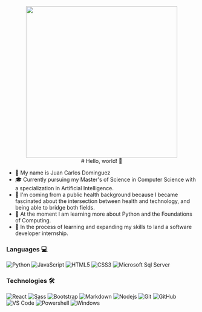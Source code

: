 <div align="center">
<img src="https://i.imgur.com/8MupZHY.gif" width="400px" />
<br>
# Hello, world! 👋
</div>

- 👋 My name is Juan Carlos Dominguez
- 🎓 Currently pursuing my Master's of Science in Computer Science with a specialization in Artificial Intelligence.
- 🌱 I'm coming from a public health background because I became fascinated about the intersection between health and technology, and being able to bridge both fields.
- 🤖 At the moment I am learning more about Python and the Foundations of Computing.
- 🎒 In the process of learning and expanding my skills to land a software developer internship.

### Languages 💻
![Python](http://img.shields.io/badge/-Python-3776AB?style=flat-square&logo=python&logoColor=ffffff)
![JavaScript](https://img.shields.io/badge/-JavaScript-%23F7DF1C?style=flat-square&logo=javascript&logoColor=000000&labelColor=%23F7DF1C&color=%23FFCE5A)
![HTML5](https://img.shields.io/badge/-HTML5-%23E44D27?style=flat-square&logo=html5&logoColor=ffffff)
![CSS3](https://img.shields.io/badge/-CSS3-%231572B6?style=flat-square&logo=css3)
![Microsoft Sql Server](https://img.shields.io/badge/-Sql%20Server-CC2927?style=flat-square&logo=microsoft-sql-server&logoColor=ffffff)

### Technologies 🛠 
![React](https://img.shields.io/badge/-React-61DAFB?style=flat-square&logo=react&logoColor=ffffff)
![Sass](https://img.shields.io/badge/-Sass-%23CC6699?style=flat-square&logo=sass&logoColor=ffffff)
![Bootstrap](https://img.shields.io/badge/-Bootstrap-563D7C?style=flat-square&logo=Bootstrap)
![Markdown](https://img.shields.io/badge/-Markdown-000000?style=flat-square&logo=markdown)
![Nodejs](https://img.shields.io/badge/-Nodejs-339933?style=flat-square&logo=Node.js&logoColor=ffffff)
![Git](https://img.shields.io/badge/-Git-%23F05032?style=flat-square&logo=git&logoColor=%23ffffff)
![GitHub](https://img.shields.io/badge/-GitHub-181717?style=flat-square&logo=github)
![VS Code](http://img.shields.io/badge/-VS%20Code-007ACC?style=flat-square&logo=visual-studio-code&logoColor=ffffff)
![Powershell](http://img.shields.io/badge/-Powershell-5391FE?style=flat-square&logo=powershell&logoColor=ffffff)
![Windows](http://img.shields.io/badge/-Windows-0078D6?style=flat-square&logo=windows&logoColor=ffffff)
